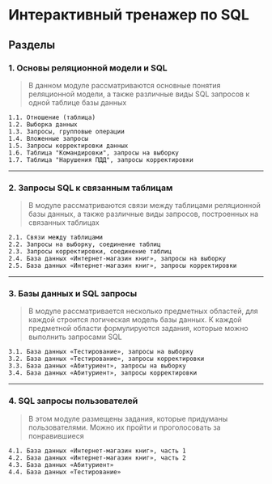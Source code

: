 # Интерактивный тренажер по SQL

## Разделы

### 1. Основы реляционной модели и SQL
> В данном модуле рассматриваются основные понятия реляционной модели, а также различные виды SQL запросов к одной таблице базы данных

    1.1. Отношение (таблица)
    1.2. Выборка данных
    1.3. Запросы, групповые операции
    1.4. Вложенные запросы
    1.5. Запросы корректировки данных
    1.6. Таблица "Командировки", запросы на выборку
    1.7. Таблица "Нарушения ПДД", запросы корректировки

----------------------------------------------------------------------------------------------------

### 2. Запросы SQL к связанным таблицам
> В модуле рассматриваются связи между таблицами реляционной базы данных, а также различные виды запросов, построенных на связанных таблицах

    2.1. Связи между таблицами
    2.2. Запросы на выборку, соединение таблиц
    2.3. Запросы корректировки, соединение таблиц
    2.4. База данных «Интернет-магазин книг», запросы на выборку
    2.5. База данных «Интернет-магазин книг», запросы корректировки

----------------------------------------------------------------------------------------------------

### 3. Базы данных и SQL запросы
> В модуле рассматривается несколько предметных областей, для каждой строится логическая модель базы данных. К каждой предметной области формулируются задания, которые можно выполнить запросами SQL

    3.1. База данных «Тестирование», запросы на выборку
    3.2. База данных «Тестирование», запросы корректировки
    3.3. База данных «Абитуриент», запросы на выборку
    3.4. База данных «Абитуриент», запросы корректировки

----------------------------------------------------------------------------------------------------

### 4. SQL запросы пользователей
> В этом модуле размещены задания, которые придуманы пользователями. Можно их пройти и проголосовать за понравившиеся

    4.1. База данных «Интернет-магазин книг», часть 1
    4.2. База данных «Интернет-магазин книг», часть 2
    4.3. База данных «Абитуриент»
    4.4. База данных «Тестирование»
